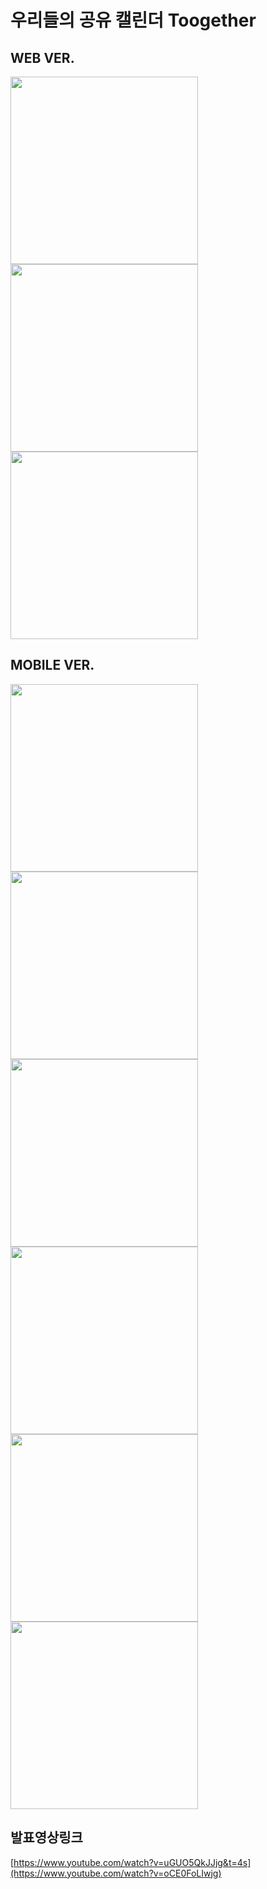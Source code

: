 # 우리들의 공유 캘린더 Toogether

## WEB VER.
<img src="https://github.com/YUNDAEW0N/Team3_PintOs/assets/155865459/4a4f371d-be69-4866-ace0-c8c15960185a" height="300em" />
<img src="https://github.com/YUNDAEW0N/Team3_PintOs/assets/155865459/958bc488-e788-418b-92b2-6e9225f127ae" height="300em" />
<img src="https://github.com/YUNDAEW0N/Team3_PintOs/assets/155865459/ad546a97-87a4-49a1-9b31-60f932fdd262" height="300em" />


## MOBILE VER.

<img src="https://github.com/YUNDAEW0N/JUNGLE_TOGHETER/assets/155865459/4ae5d756-5c0e-4355-9b78-b2e348965308" height="300em" /><img src="https://github.com/YUNDAEW0N/JUNGLE_TOGHETER/assets/155865459/83d4b81f-f2d6-4444-8aee-74f400824f2e" height="300em" /><img src="https://github.com/YUNDAEW0N/JUNGLE_TOGHETER/assets/155865459/f13838be-e903-4f1c-882e-46b0b6a4a2eb" height="300em" />
<img src="https://github.com/YUNDAEW0N/JUNGLE_TOGHETER/assets/155865459/8522b1b1-98d4-4a56-a968-b911517d84af" height="300em" /><img src="https://github.com/YUNDAEW0N/JUNGLE_TOGHETER/assets/155865459/b7fe9399-d0cc-4ff2-b3ea-366b516159b5" height="300em" /> <img src="https://github.com/YUNDAEW0N/JUNGLE_TOGHETER/assets/155865459/397612a5-d2c4-4485-bf0c-b4885f9018d2" height="300em"/>






## 발표영상링크
[https://www.youtube.com/watch?v=uGUO5QkJJjg&t=4s](https://www.youtube.com/watch?v=oCE0FoLIwjg)
